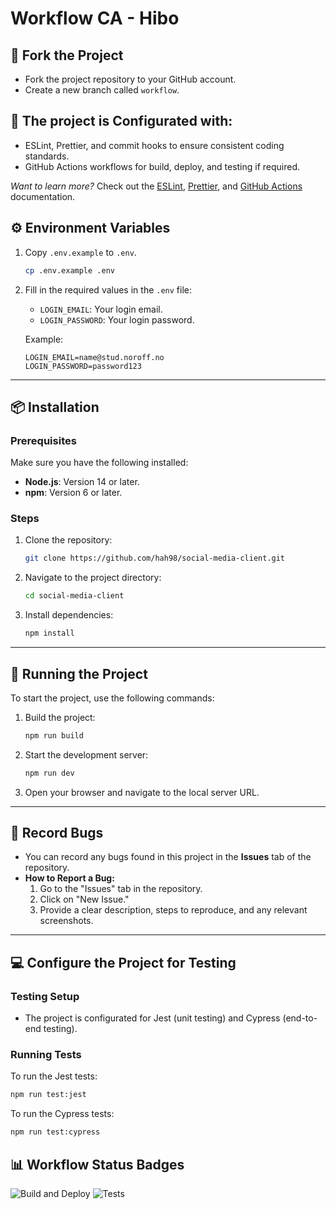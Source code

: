 
# Workflow CA - Hibo

## 🍴 Fork the Project
- Fork the project repository to your GitHub account.
- Create a new branch called `workflow`.

## 🔧 The project is Configurated with: 
- ESLint, Prettier, and commit hooks to ensure consistent coding standards.
- GitHub Actions workflows for build, deploy, and testing if required.

*Want to learn more?* Check out the [ESLint](https://eslint.org/), [Prettier](https://prettier.io/), and [GitHub Actions](https://docs.github.com/en/actions) documentation.

## ⚙️ Environment Variables

1. Copy `.env.example` to `.env`.
   ```bash
   cp .env.example .env
   ```
2. Fill in the required values in the `.env` file:

   - `LOGIN_EMAIL`: Your login email.
   - `LOGIN_PASSWORD`: Your login password.

   Example:
   ```env
   LOGIN_EMAIL=name@stud.noroff.no
   LOGIN_PASSWORD=password123
   ```

---

## 📦 Installation

### Prerequisites
Make sure you have the following installed:
- **Node.js**: Version 14 or later.
- **npm**: Version 6 or later.

### Steps
1. Clone the repository:
   ```bash
   git clone https://github.com/hah98/social-media-client.git
   ```

2. Navigate to the project directory:
   ```bash
   cd social-media-client
   ```

3. Install dependencies:
   ```bash
   npm install
   ```

---

## 🚀 Running the Project

To start the project, use the following commands:

1. Build the project:
   ```bash
   npm run build
   ```

2. Start the development server:
   ```bash
   npm run dev
   ```

3. Open your browser and navigate to the local server URL.

---

## 🐛 Record Bugs
- You can record any bugs found in this project in the **Issues** tab of the repository.
- **How to Report a Bug:**
  1. Go to the "Issues" tab in the repository.
  2. Click on "New Issue."
  3. Provide a clear description, steps to reproduce, and any relevant screenshots.

---

## 💻 Configure the Project for Testing

### Testing Setup
- The project is configurated for Jest (unit testing) and Cypress (end-to-end testing).


### Running Tests

To run the Jest tests:
```bash
npm run test:jest
```

To run the Cypress tests:
```bash
npm run test:cypress
```

## 📊 Workflow Status Badges

![Build and Deploy](https://github.com/hah98/social-media-client/actions/workflows/pages.yml/badge.svg)
![Tests](https://github.com/hah98/social-media-client/actions/workflows/test.yml/badge.svg)
